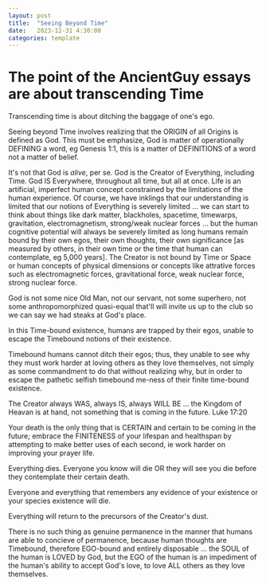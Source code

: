 ```yaml
---
layout: post
title:  "Seeing Beyond Time"
date:   2023-12-31 4:30:00
categories: template
---
```


# The point of the AncientGuy essays are about transcending Time

Transcending time is about ditching the baggage of one's ego.

Seeing beyond Time involves realizing that the ORIGIN of all Origins is defined as God. This must be emphasize, God is matter of operationally DEFINING a word, eg Genesis 1:1, this is a matter of DEFINITIONS of a word not a matter of belief. 

It's not that God is *alive*, per se. God is the Creator of Everything, including Time. God IS Everywhere, throughout all time, but all at once. Life is an artificial, imperfect human concept constrained by the limitations of the human experience.  Of course, we have inklings that our understanding is limited that our notions of Everything is severely limited ... we can start to think about things like dark matter, blackholes, spacetime, timewarps, gravitation, electromagnetism, strong/weak nuclear forces ... but the human cognitive potential will always be severely limited as long humans remain bound by their own egos, their own thoughts, their own significance [as measured by others, in their own time or the time that human can contemplate, eg 5,000 years]. The Creator is not bound by Time or Space or human concepts of physical dimensions or concepts like attrative forces such as electromagnetic forces, gravitational force, weak nuclear force, strong nuclear force.

God is not some nice Old Man, not our servant, not some superhero, not some anthropomorphized quasi-equal that'll will invite us up to the club so we can say we had steaks at God's place. 

In this Time-bound existence, humans are trapped by their egos, unable to escape the Timebound notions of their existence. 

Timebound humans cannot ditch their egos; thus, they unable to see why they must work harder at loving others as they love themselves, not simply as some commandment to do that without realizing why, but in order to escape the pathetic selfish timebound me-ness of their finite time-bound existence. 

The Creator always WAS, always IS, always WILL BE ... the Kingdom of Heavan is at hand, not something that is coming in the future. Luke 17:20

Your death is the only thing that is CERTAIN and certain to be coming in the future; embrace the FINITENESS of your lifespan and healthspan by attempting to make better uses of each second, ie work harder on improving your prayer life. 

Everything dies. Everyone you know will die OR they will see you die before they contemplate their certain death.

Everyone and everything that remembers any evidence of your existence or your species existence will die. 

Everything will return to the precursors of the Creator's dust. 

There is no such thing as genuine permanence in the manner that humans are able to concieve of permanence, because human thoughts are Timebound, therefore EGO-bound and entirely disposable ... the SOUL of the human is LOVED by God, but the EGO of the human is an impediment of the human's ability to accept God's love, to love ALL others as they love themselves.
